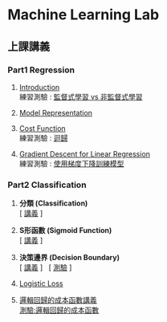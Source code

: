 # Machine Learning Lab

## **上課講義**

### **Part1 Regression**
1. [Introduction](https://colab.research.google.com/github/mz038197/Machine-Learning/blob/main/lab/teacher/notebooks/Introduction.ipynb)<br>
練習測驗 : [監督式學習 vs 非監督式學習](https://quizzes.vanscoding.com/quiz/EINTP6)

2. [Model Representation](https://colab.research.google.com/github/mz038197/Machine-Learning/blob/main/lab/teacher/notebooks/Model%20Representation.ipynb)

3. [Cost Function](https://colab.research.google.com/github/mz038197/Machine-Learning/blob/main/lab/teacher/notebooks/Cost%20Function.ipynb)<br>
練習測驗 : [迴歸](https://quizzes.vanscoding.com/quiz/16YITA)

4. [Gradient Descent for Linear Regression](https://colab.research.google.com/github/mz038197/Machine-Learning/blob/main/lab/teacher/notebooks/Gradient%20Descent%20for%20Linear%20Regression.ipynb)<br>
練習測驗 : [使用梯度下降訓練模型](https://quizzes.vanscoding.com/quiz/F263LV)

### **Part2 Classification**
1. **分類 (Classification)**<br>
        [ [講義](https://colab.research.google.com/github/mz038197/Machine-Learning/blob/main/lab/teacher/Classification/Classification.ipynb) ]

2. **S形函數 (Sigmoid Function)**<br>
        [ [講義](https://colab.research.google.com/github/mz038197/Machine-Learning/blob/main/lab/teacher/Classification/Sigmoid_Function.ipynb) ]

3. **決策邊界 (Decision Boundary)**<br>
        [ [講義](https://colab.research.google.com/github/mz038197/Machine-Learning/blob/main/lab/teacher/Classification/Decision_Boundary.ipynb) ]
        &nbsp;
        [ [測驗](https://quizzes.vanscoding.com/quiz/9INCST) ]

4. [Logistic Loss](https://colab.research.google.com/github/mz038197/Machine-Learning/blob/main/lab/teacher/Classification/Logistic_Loss.ipynb)

5. [邏輯回歸的成本函數講義](https://colab.research.google.com/github/mz038197/Machine-Learning/blob/main/lab/teacher/Classification/Cost_Function_for_Logistic_Regression.ipynb)<br>
[測驗:邏輯回歸的成本函數](https://quizzes.vanscoding.com/quiz/LZDF1G)